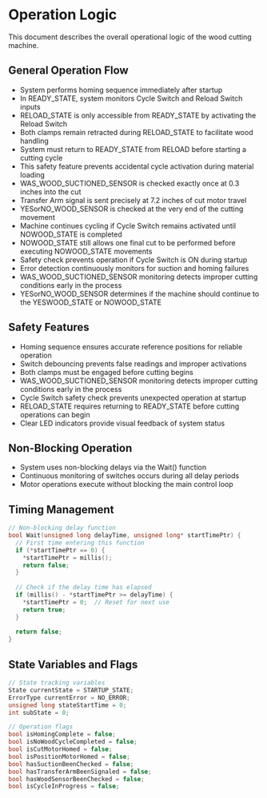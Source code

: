 # Operation Logic

This document describes the overall operational logic of the wood cutting machine.

## General Operation Flow

- System performs homing sequence immediately after startup
- In READY_STATE, system monitors Cycle Switch and Reload Switch inputs
- RELOAD_STATE is only accessible from READY_STATE by activating the Reload Switch
- Both clamps remain retracted during RELOAD_STATE to facilitate wood handling
- System must return to READY_STATE from RELOAD before starting a cutting cycle
- This safety feature prevents accidental cycle activation during material loading
- WAS_WOOD_SUCTIONED_SENSOR is checked exactly once at 0.3 inches into the cut
- Transfer Arm signal is sent precisely at 7.2 inches of cut motor travel
- YESorNO_WOOD_SENSOR is checked at the very end of the cutting movement
- Machine continues cycling if Cycle Switch remains activated until NOWOOD_STATE is completed
- NOWOOD_STATE still allows one final cut to be performed before executing NOWOOD_STATE movements
- Safety check prevents operation if Cycle Switch is ON during startup
- Error detection continuously monitors for suction and homing failures
- WAS_WOOD_SUCTIONED_SENSOR monitoring detects improper cutting conditions early in the process
- YESorNO_WOOD_SENSOR determines if the machine should continue to the YESWOOD_STATE or NOWOOD_STATE

## Safety Features

- Homing sequence ensures accurate reference positions for reliable operation
- Switch debouncing prevents false readings and improper activations
- Both clamps must be engaged before cutting begins
- WAS_WOOD_SUCTIONED_SENSOR monitoring detects improper cutting conditions early in the process
- Cycle Switch safety check prevents unexpected operation at startup
- RELOAD_STATE requires returning to READY_STATE before cutting operations can begin
- Clear LED indicators provide visual feedback of system status

## Non-Blocking Operation

- System uses non-blocking delays via the Wait() function
- Continuous monitoring of switches occurs during all delay periods
- Motor operations execute without blocking the main control loop

## Timing Management

```cpp
// Non-blocking delay function
bool Wait(unsigned long delayTime, unsigned long* startTimePtr) {
  // First time entering this function
  if (*startTimePtr == 0) {
    *startTimePtr = millis();
    return false;
  }
  
  // Check if the delay time has elapsed
  if (millis() - *startTimePtr >= delayTime) {
    *startTimePtr = 0;  // Reset for next use
    return true;
  }
  
  return false;
}
```

## State Variables and Flags

```cpp
// State tracking variables
State currentState = STARTUP_STATE;
ErrorType currentError = NO_ERROR;
unsigned long stateStartTime = 0;
int subState = 0;

// Operation flags
bool isHomingComplete = false;
bool isNoWoodCycleCompleted = false;
bool isCutMotorHomed = false;
bool isPositionMotorHomed = false;
bool hasSuctionBeenChecked = false;
bool hasTransferArmBeenSignaled = false;
bool hasWoodSensorBeenChecked = false;
bool isCycleInProgress = false;
``` 